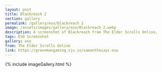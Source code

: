 ```yaml
---
layout: post
title: Blackreach 2
section: gallery
permalink: /gallery/eso/blackreach 2
image: /assets/images/gallery/eso/Blackreach 2.webp
description: A screenshot of Blackreach from The Elder Scrolls Online, taken by Samantha Says.
tags: ESO Screenshot
gallery: eso
from: The Elder Scrolls Online
link: https://greenmangaming.sjv.io/samanthasays-eso
---
```

{% include imageGallery.html %}